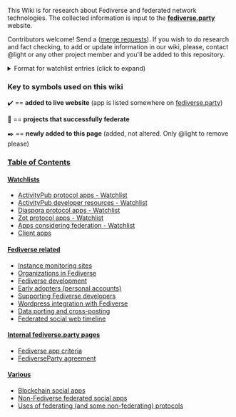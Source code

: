 This Wiki is for research about Fediverse and federated network technologies. The collected information is input to the [**fediverse.party**](https://fediverse.party) website.

Contributors welcome! Send a ([merge requests](https://git.feneas.org/feneas/fediverse/blob/master/CONTRIBUTING.md)). If you wish to do research and fact checking, to add or update information in our wiki, please, contact @light or any other project member and you'll be added to this repository.

<details><summary>Format for watchlist entries (click to expand)</summary>
<p>

> Style guide: Each new entry in the watchlists has the following parts:
>
>- :heavy_check_mark: :tada: :black_nib: - applicable symbols (see meaning [below](https://git.feneas.org/feneas/fediverse/-/wikis/home#key-to-symbols-used-on-this-wiki)), required.
>- **AppName** in bold text with link to source repository, required.
>- ([site](), [Fedi account]()) between brackets, when available.
>    - site: the official website of the app, if available besides the code repository.
>    - Fedi account: official app's / developer's account in any Fediverse connected network.
>- Semicolon followed by description text, required.
>- `License, Language` formatted as code (using  backtick character), required.
>    - License: no need to mention 'GNU' just state e.g. `GPL-3.0`. Use a dash `-` if unknown
>    - Language: required for code repositories. Use a dash `-` otherwise
>
> Example:
>
> * :tada: :heavy_check_mark: **[Pleroma](https://git.pleroma.social/pleroma)** ([site](https://pleroma.social)): Microblogging platform `AGPL-3.0, Elixir`
>
>See the [ActivityPub Watchlist](https://git.feneas.org/feneas/fediverse/-/wikis/watchlist-for-activitypub-apps) for more good examples.
</p>
</details>

### Key to symbols used on this wiki

:heavy_check_mark: == **added to live website** (app is listed somewhere on [fediverse.party](https://fediverse.party))

:tada: == **projects that successfully federate**

:black_nib: == **newly added to this page** (added, not altered. Only @light to remove please)

### [Table of Contents](#toc)
#### [Watchlists](#watchlists)

* [ActivityPub protocol apps - Watchlist](https://git.feneas.org/feneas/fediverse/-/wikis/watchlist-for-activitypub-apps)
* [ActivityPub developer resources - Watchlist](https://git.feneas.org/feneas/fediverse/-/wikis/Watchlist-for-ActivityPub-developer-resources)
* [Diaspora protocol apps - Watchlist](https://git.feneas.org/feneas/fediverse/-/wikis/watchlist-for-Diaspora-protocol-apps)
* [Zot protocol apps - Watchlist](https://git.feneas.org/feneas/fediverse/-/wikis/watchlist-for-Zot-apps)
* [Apps considering federation - Watchlist](https://git.feneas.org/feneas/fediverse/-/wikis/considering-federation-watchlist)
* [Client apps](https://git.feneas.org/feneas/fediverse/-/wikis/watchlist-for-client-apps)

#### [Fediverse related](#Fediverse-related)
* [Instance monitoring sites](https://git.feneas.org/feneas/fediverse/-/wikis/instance-monitoring-sites)
* [Organizations in Fediverse](https://git.feneas.org/feneas/fediverse/-/wikis/Organizations-supporting-federated-social-software)
* [Fediverse development](https://git.feneas.org/feneas/fediverse/-/wikis/Fediverse-development)
* [Early adopters (personal accounts)](https://git.feneas.org/feneas/fediverse/-/wikis/Early-adopters-(personal-accounts))
* [Supporting Fediverse developers](https://git.feneas.org/feneas/fediverse/-/wikis/contributing-to-fediverse-developers)
* [Wordpress integration with Fediverse](https://git.feneas.org/feneas/fediverse/-/wikis/Wordpress-integration-with-Fediverse)
* [Data porting and cross-posting](https://git.feneas.org/feneas/fediverse/-/wikis/data-porting-and-cross-posting-watchlist)
* [Federated social web timeline](https://git.feneas.org/feneas/fediverse/-/wikis/Federated-Social-Web-Timeline)

#### [Internal fediverse.party pages](internal-fediverseparty-pages)
* [Fediverse app criteria](https://git.feneas.org/feneas/fediverse/-/wikis/Fediverse-app-criteria)
* [FediverseParty agreement](https://git.feneas.org/feneas/fediverse/-/wikis/FediverseParty-agreement)

#### [Various](#various)
* [Blockchain social apps](https://git.feneas.org/feneas/fediverse/-/wikis/blockchain-social-apps)
* [Non-Fediverse federated social apps](https://git.feneas.org/feneas/fediverse/-/wikis/non-fediverse-federated-social-apps)
* [Uses of federating (and some non-federating) protocols](https://git.feneas.org/feneas/fediverse/-/wikis/uses-of-various-federating-(and-some-non-federating)-protocols)